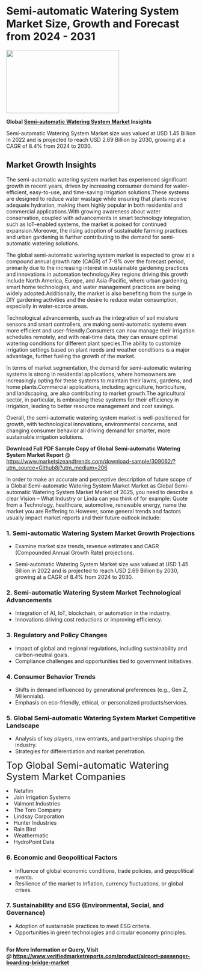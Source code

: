 <H1>Semi-automatic Watering System Market Size, Growth and Forecast from 2024 - 2031</H1><img class="aligncenter size-medium wp-image-584254" src="https://thirdeyenews.in/wp-content/uploads/2024/09/Global-Market-Research-300x168.jpeg" alt="" width="300" height="168" /><p><strong>Global&nbsp;<a href="https://www.marketsizeandtrends.com/download-sample/309062/?utm_source=Github8j?utm_medium=206">Semi-automatic Watering System Market</a> Insights</strong></p><p>Semi-automatic Watering System Market size was valued at USD 1.45 Billion in 2022 and is projected to reach USD 2.69 Billion by 2030, growing at a CAGR of 8.4% from 2024 to 2030.</p><p><h2>Market Growth Insights</h2> <p>The semi-automatic watering system market has experienced significant growth in recent years, driven by increasing consumer demand for water-efficient, easy-to-use, and time-saving irrigation solutions.These systems are designed to reduce water wastage while ensuring that plants receive adequate hydration, making them highly popular in both residential and commercial applications.With growing awareness about water conservation, coupled with advancements in smart technology integration, such as IoT-enabled systems, the market is poised for continued expansion.Moreover, the rising adoption of sustainable farming practices and urban gardening is further contributing to the demand for semi-automatic watering solutions.</p> <p>The global semi-automatic watering system market is expected to grow at a compound annual growth rate (CAGR) of 7-9% over the forecast period, primarily due to the increasing interest in sustainable gardening practices and innovations in automation technology.Key regions driving this growth include North America, Europe, and Asia-Pacific, where urban gardening, smart home technologies, and water management practices are being widely adopted.Additionally, the market is also benefiting from the surge in DIY gardening activities and the desire to reduce water consumption, especially in water-scarce areas.</p> <p>Technological advancements, such as the integration of soil moisture sensors and smart controllers, are making semi-automatic systems even more efficient and user-friendly.Consumers can now manage their irrigation schedules remotely, and with real-time data, they can ensure optimal watering conditions for different plant species.The ability to customize irrigation settings based on plant needs and weather conditions is a major advantage, further fueling the growth of the market.</p> <p>In terms of market segmentation, the demand for semi-automatic watering systems is strong in residential applications, where homeowners are increasingly opting for these systems to maintain their lawns, gardens, and home plants.Commercial applications, including agriculture, horticulture, and landscaping, are also contributing to market growth.The agricultural sector, in particular, is embracing these systems for their efficiency in irrigation, leading to better resource management and cost savings.</p> <p>Overall, the semi-automatic watering system market is well-positioned for growth, with technological innovations, environmental concerns, and changing consumer behavior all driving demand for smarter, more sustainable irrigation solutions.</p> <p><span class=""><strong>Download Full PDF Sample Copy of Global Semi-automatic Watering System Market Report</strong> @ <a href="https://www.marketsizeandtrends.com/download-sample/309062/?utm_source=Github8j?utm_medium=206" target="_blank">https://www.marketsizeandtrends.com/download-sample/309062/?utm_source=Github8j?utm_medium=206</a></span></p><p>In order to make an accurate and perceptive description of future scope of a Global&nbsp;Semi-automatic Watering System Market Market as Global&nbsp;Semi-automatic Watering System Market Market of 2025, you need to describe a clear Vision &ndash; What Industry or Linda can you think of for example: Quote from a Technology, healthcare, automotive, renewable energy, name the market you are Reffering to.However, some general trends and factors usually impact market reports and their future outlook include:</p><h3>1.&nbsp;<strong>Semi-automatic Watering System Market Growth Projections</strong></h3><ul><li>Examine market size trends, revenue estimates and CAGR (Compounded Annual Growth Rate) projections.</li><li><p>Semi-automatic Watering System Market size was valued at USD 1.45 Billion in 2022 and is projected to reach USD 2.69 Billion by 2030, growing at a CAGR of 8.4% from 2024 to 2030.</p></li></ul><h3>2.&nbsp;<strong>Semi-automatic Watering System Market Technological Advancements</strong></h3><ul><li>Integration of AI, IoT, blockchain, or automation in the industry.</li><li>Innovations driving cost reductions or improving efficiency.</li></ul><h3>3.&nbsp;<strong>Regulatory and Policy Changes</strong></h3><ul><li>Impact of global and regional regulations, including sustainability and carbon-neutral goals.</li><li>Compliance challenges and opportunities tied to government initiatives.</li></ul><h3>4.&nbsp;<strong>Consumer Behavior Trends</strong></h3><ul><li>Shifts in demand influenced by generational preferences (e.g., Gen Z, Millennials).</li><li>Emphasis on eco-friendly, ethical, or personalized products/services.</li></ul><h3>5.&nbsp;<strong>Global Semi-automatic Watering System Market Competitive Landscape</strong></h3><ul><li>Analysis of key players, new entrants, and partnerships shaping the industry.</li><li>Strategies for differentiation and market penetration.</li></ul><p data-pm-slice="1 1 []"><span style="color: inherit; font-family: inherit; font-size: 25px;">Top Global Semi-automatic Watering System Market Companies</span></p><div class="" data-test-id=""><p><li>Netafim</li><li> Jain Irrigation Systems</li><li> Valmont Industries</li><li> The Toro Company</li><li> Lindsay Corporation</li><li> Hunter Industries</li><li> Rain Bird</li><li> Weathermatic</li><li> HydroPoint Data</li></p></div><h3>6.&nbsp;<strong>Economic and Geopolitical Factors</strong></h3><ul><li>Influence of global economic conditions, trade policies, and geopolitical events.</li><li>Resilience of the market to inflation, currency fluctuations, or global crises.</li></ul><h3>7.&nbsp;<strong>Sustainability and ESG (Environmental, Social, and Governance)</strong></h3><ul><li>Adoption of sustainable practices to meet ESG criteria.</li><li>Opportunities in green technologies and circular economy principles.</li></ul><h2><strong style="font-size: 14px;">For More Information or Query, Visit @&nbsp;</strong><a style="background-color: #ffffff; font-size: 14px;" href="https://www.marketsizeandtrends.com/report/semi-automatic-watering-system-market/" target="_blank">https://www.verifiedmarketreports.com/product/airport-passenger-boarding-bridge-market</a></h2>